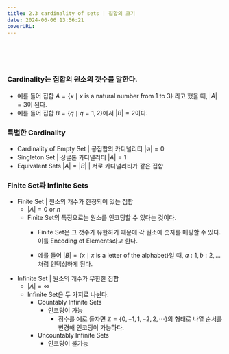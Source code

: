 ```yaml
---
title: 2.3 cardinality of sets | 집합의 크기
date: 2024-06-06 13:56:21
coverURL: 
---
```

<br />
<br />
<br />

### Cardinality는 집합의 원소의 갯수를 말한다.

- 예를 들어 집합 $A=\{x \mid x \text{ is a natural number from 1 to 3}\}$ 라고 했을 때, $|A|=3$이 된다.
- 예를 들어 집합 $B=\{q \mid q = 1, 2\}$에서 $|B|=2$이다.

### 특별한 Cardinality

- Cardinality of Empty Set | 공집합의 카디널리티 $|\emptyset|=0$
- Singleton Set | 싱글톤 카디널리티 $|A|=1$
- Equivalent Sets $|A|=|B|$ | 서로 카디널리티가 같은 집합

### Finite Set과 Infinite Sets

- Finite Set | 원소의 개수가 한정되어 있는 집합
    - $|A| = 0 \text{ or } n$
    - Finite Set의 특징으로는 원소를 인코딩할 수 있다는 것이다.
        - Finite Set은 그 갯수가 유한하기 때문에 각 원소에 숫자를 매핑할 수 있다. 이를 Encoding of Elements라고 한다.
        
        - 예를 들어 $|B|=\{x \mid x \text{ is a letter of the alphabet}\}$일 때, $a:1, b:2, \ldots$처럼 인덱싱하게 된다.
- Infinite Set | 원소의 개수가 무한한 집합
    - $|A|=\infty$
    - Infinite Set은 두 가지로 나뉜다.
        - Countably Infinite Sets
            - 인코딩이 가능
                - 정수를 예로 들자면 $\mathbb{Z}=\{0, -1, 1, -2, 2, \cdots\}$의 형태로 나열 순서를 변경해 인코딩이 가능하다.
        - Uncountably Infinite Sets
            - 인코딩이 불가능
